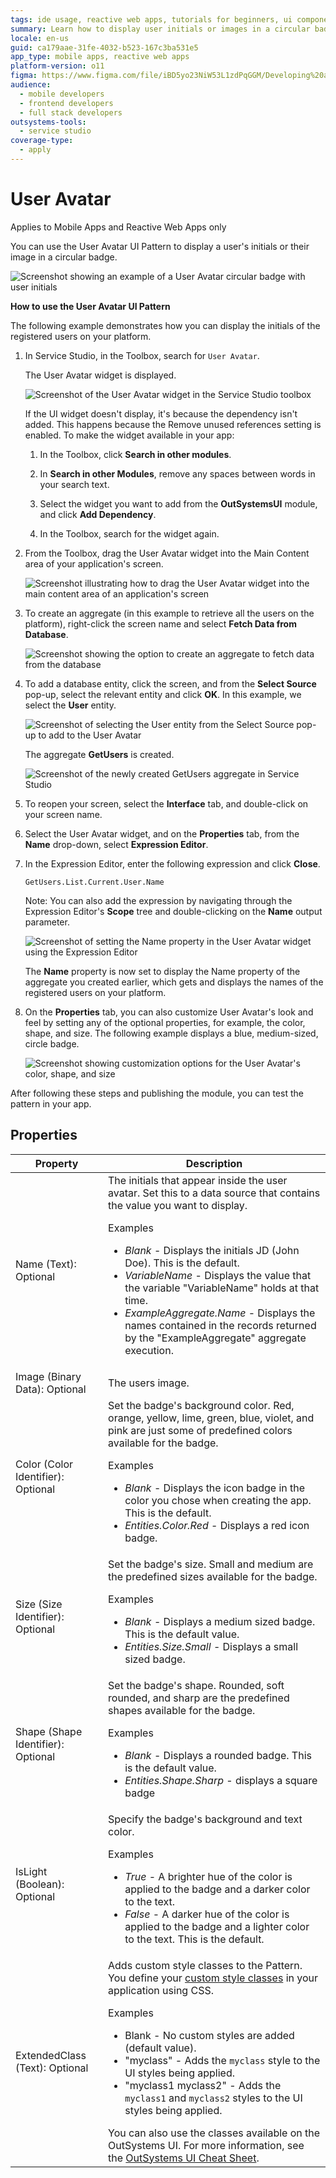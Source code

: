```yaml
---
tags: ide usage, reactive web apps, tutorials for beginners, ui components, uidesign
summary: Learn how to display user initials or images in a circular badge using the User Avatar UI Pattern in OutSystems 11 (O11).
locale: en-us
guid: ca179aae-31fe-4032-b523-167c3ba531e5
app_type: mobile apps, reactive web apps
platform-version: o11
figma: https://www.figma.com/file/iBD5yo23NiW53L1zdPqGGM/Developing%20an%20Application?node-id=205:77
audience:
  - mobile developers
  - frontend developers
  - full stack developers
outsystems-tools:
  - service studio
coverage-type:
  - apply
---
```


# User Avatar

<div class="info" markdown="1">

Applies to Mobile Apps and Reactive Web Apps only

</div>

You can use the User Avatar UI Pattern to display a user's initials or their image in a circular badge.

![Screenshot showing an example of a User Avatar circular badge with user initials](images/useravatar-4-ss.png "User Avatar Circular Badge Example")

**How to use the User Avatar UI Pattern**

The following example demonstrates how you can display the initials of the registered users on your platform.

1. In Service Studio, in the Toolbox, search for `User Avatar`.

    The User Avatar widget is displayed.

    ![Screenshot of the User Avatar widget in the Service Studio toolbox](images/useravatar-1-ss.png "User Avatar Widget in Service Studio")

    If the UI widget doesn't display, it's because the dependency isn't added. This happens because the Remove unused references setting is enabled. To make the widget available in your app:

    1. In the Toolbox, click **Search in other modules**.

    1. In **Search in other Modules**, remove any spaces between words in your search text.

    1. Select the widget you want to add from the **OutSystemsUI** module, and click **Add Dependency**.

    1. In the Toolbox, search for the widget again.

1. From the Toolbox, drag the User Avatar widget into the Main Content area of your application's screen.

    ![Screenshot illustrating how to drag the User Avatar widget into the main content area of an application's screen](images/useravatar-2-ss.png "Dragging User Avatar Widget into Main Content Area")

1. To create an aggregate (in this example to retrieve all the users on the platform), right-click the screen name and select **Fetch Data from Database**.

    ![Screenshot showing the option to create an aggregate to fetch data from the database](images/useravatar-3-ss.png "Creating an Aggregate to Fetch Data from Database")

1. To add a database entity, click the screen, and from the **Select Source** pop-up, select the relevant entity and click **OK**. In this example, we select the **User** entity.

    ![Screenshot of selecting the User entity from the Select Source pop-up to add to the User Avatar](images/useravatar-5-ss.png "Adding a Database Entity for User Avatar")

    The aggregate **GetUsers** is created.

    ![Screenshot of the newly created GetUsers aggregate in Service Studio](images/useravatar-6-ss.png "Aggregate GetUsers Created")

1. To reopen your screen, select the **Interface** tab, and double-click on your screen name.

1. Select the User Avatar widget, and on the **Properties** tab, from the **Name** drop-down, select **Expression Editor**.

1. In the Expression Editor, enter the following expression and click **Close**.

    `GetUsers.List.Current.User.Name`

    Note: You can also add the expression by navigating through the Expression Editor's **Scope** tree and double-clicking on the **Name** output parameter.

    ![Screenshot of setting the Name property in the User Avatar widget using the Expression Editor](images/useravatar-7-ss.png "Setting Name Property in User Avatar Widget")

    The **Name** property is now set to display the Name property of the aggregate you created earlier, which gets and displays the names of the registered users on your platform.

1. On the **Properties** tab, you can also customize User Avatar's look and feel by setting any of the optional properties, for example, the color, shape, and size. The following example displays a blue, medium-sized, circle badge.  

    ![Screenshot showing customization options for the User Avatar's color, shape, and size](images/useravatar-8-ss.png "Customizing User Avatar Appearance")

After following these steps and publishing the module, you can test the pattern in your app.

## Properties

| Property                           | Description                                                                                                                                                                                                                                                                                                                                                                                                                                                                                                                                                                                                                             |
|------------------------------------|-----------------------------------------------------------------------------------------------------------------------------------------------------------------------------------------------------------------------------------------------------------------------------------------------------------------------------------------------------------------------------------------------------------------------------------------------------------------------------------------------------------------------------------------------------------------------------------------------------------------------------------------|
| Name (Text): Optional              | The initials that appear inside the user avatar. Set this to a data source that contains the value you want to display. <p>Examples <ul><li>_Blank_ - Displays the initials JD (John Doe). This is the default.</li><li>_VariableName_ - Displays the value that the variable "VariableName" holds at that time.</li><li>_ExampleAggregate.Name_ - Displays the names contained in the records returned by the "ExampleAggregate" aggregate execution.</li></ul></p>                                                                                                                                                                    |
| Image (Binary Data): Optional      | The users image.                                                                                                                                                                                                                                                                                                                                                                                                                                                                                                                                                                                                                        |
| Color (Color Identifier): Optional | Set the badge's background color. Red, orange, yellow, lime, green, blue, violet, and pink are just some of predefined colors available for the badge. <p>Examples <ul><li>_Blank_ - Displays the icon badge in the color you chose when creating the app. This is the default.</li><li>_Entities.Color.Red_ - Displays a red icon badge.</li></ul></p>                                                                                                                                                                                                                                                                                 |
| Size (Size Identifier): Optional   | Set the badge's size. Small and medium are the predefined sizes available for the badge. <p>Examples <ul><li>_Blank_ - Displays a medium sized badge. This is the default value. </li><li>_Entities.Size.Small_ - Displays a small sized badge.</li></ul></p>                                                                                                                                                                                                                                                                                                                                                                           |
| Shape (Shape Identifier): Optional | Set the badge's shape. Rounded, soft rounded, and sharp are the predefined shapes available for the badge. <p>Examples <ul><li>_Blank_ - Displays a rounded badge. This is the default value.</li><li>_Entities.Shape.Sharp_ - displays a square badge</li></ul></p>                                                                                                                                                                                                                                                                                                                                                                    |
| IsLight (Boolean): Optional        | Specify the badge's background and text color. <p>Examples <ul><li>_True_ - A brighter hue of the color is applied to the badge and a darker color to the text.</li><li>_False_ - A darker hue of the color is applied to the badge and a lighter color to the text. This is the default.</li></ul></p>                                                                                                                                                                                                                                                                                                                                 |
| ExtendedClass (Text): Optional     | Adds custom style classes to the Pattern. You define your [custom style classes](../../../look-feel/css.md) in your application using CSS. <p>Examples <ul><li>Blank - No custom styles are added (default value).</li><li>"myclass" - Adds the ``myclass`` style to the UI styles being applied.</li><li>"myclass1 myclass2" - Adds the ``myclass1`` and ``myclass2`` styles to the UI styles being applied.</li></ul></p>You can also use the classes available on the OutSystems UI. For more information, see the [OutSystems UI Cheat Sheet](https://outsystemsui.outsystems.com/OutSystemsUIWebsite/CheatSheet). |
